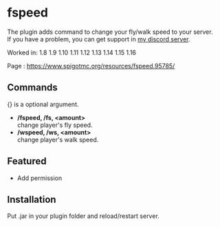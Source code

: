 # fspeed
The plugin adds command to change your fly/walk speed to your server.  
If you have a problem, you can get support in [my discord server](https://discord.gg/A8XtpJhHrV).

Worked in: 1.8 1.9 1.10 1.11 1.12 1.13 1.14 1.15 1.16

Page : https://www.spigotmc.org/resources/fspeed.95785/

## Commands
{} is a optional argument.

* **/fspeed, /fs, \<amount>**  
change player's fly speed.
* **/wspeed, /ws, \<amount>**  
change player's walk speed.

## Featured
* Add permission

## Installation
Put .jar in your plugin folder and reload/restart server.

